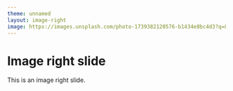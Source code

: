 ```yaml
---
theme: unnamed
layout: image-right
image: https://images.unsplash.com/photo-1739382120576-b1434e8bc4d3?q=80&w=3775&auto=format&fit=crop&ixlib=rb-4.0.3&ixid=M3wxMjA3fDB8MHxwaG90by1wYWdlfHx8fGVufDB8fHx8fA%3D%3D
---
```


# Image right slide

This is an image right slide.

